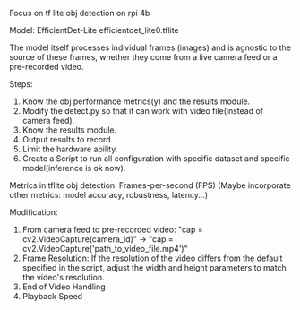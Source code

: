 Focus on tf lite obj detection on rpi 4b

Model:
EfficientDet-Lite 
efficientdet_lite0.tflite 

The model itself processes individual frames (images) and is agnostic to the source of these frames, whether they come from a live camera feed or a pre-recorded video.

Steps:

1. Know the obj performance metrics(y) and the results module.
2. Modify the detect.py so that it can work with video file(instead of camera feed).
3. Know the results module.
4. Output results to record.
5. Limit the hardware ability.
6. Create a Script to run all configuration with specific dataset and specific model(inference is ok now). 


Metrics in tflite obj detection: 
Frames-per-second (FPS)
(Maybe incorporate other metrics: model accuracy, robustness, latency...)

Modification:
1. From camera feed to pre-recorded video: "cap = cv2.VideoCapture(camera_id)"  ->   "cap = cv2.VideoCapture('path_to_video_file.mp4')"
2. Frame Resolution: If the resolution of the video differs from the default specified in the script, adjust the width and height parameters to match the video's resolution.
3. End of Video Handling
4. Playback Speed
